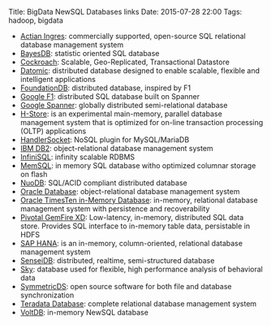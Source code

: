 Title: BigData NewSQL Databases links
Date: 2015-07-28 22:00
Tags: hadoop, bigdata

- [Actian Ingres](http://www.actian.com/products/operational-databases/): commercially supported, open-source SQL relational database management system
- [BayesDB](http://probcomp.csail.mit.edu/bayesdb/index.html): statistic oriented SQL database
- [Cockroach](https://github.com/cockroachdb/cockroach): Scalable, Geo-Replicated, Transactional Datastore
- [Datomic](http://www.datomic.com/): distributed database designed to enable scalable, flexible and intelligent applications
- [FoundationDB](https://foundationdb.com/): distributed database, inspired by F1
- [Google F1](http://research.google.com/pubs/pub41344.html): distributed SQL database built on Spanner
- [Google Spanner](http://research.google.com/archive/spanner.html): globally distributed semi-relational database
- [H-Store](http://hstore.cs.brown.edu/): is an experimental main-memory, parallel database management system that is optimized for on-line transaction processing (OLTP) applications
- [HandlerSocket](http://www.percona.com/doc/percona-server/5.5/performance/handlersocket.html): NoSQL plugin for MySQL/MariaDB
- [IBM DB2](http://www.ibm.com/software/data/db2/): object-relational database management system
- [InfiniSQL](http://www.infinisql.org/): infinity scalable RDBMS
- [MemSQL](http://www.memsql.com/): in memory SQL database witho optimized columnar storage on flash
- [NuoDB](http://www.nuodb.com/): SQL/ACID compliant distributed database
- [Oracle Database](http://www.oracle.com/us/corporate/features/database-12c/index.html): object-relational database management system
- [Oracle TimesTen in-Memory Database](http://www.oracle.com/technetwork/database/database-technologies/timesten/overview/index.html): in-memory, relational database management system with persistence and recoverability
- [Pivotal GemFire XD](http://gemfirexd.docs.gopivotal.com/latest/userguide/index.html?q=about_users_guide.html/): Low-latency, in-memory, distributed SQL data store. Provides SQL interface to in-memory table data, persistable in HDFS
- [SAP HANA](http://www.saphana.com/welcome): is an in-memory, column-oriented, relational database management system
- [SenseiDB](http://senseidb.com/): distributed, realtime, semi-structured database
- [Sky](http://skydb.io/): database used for flexible, high performance analysis of behavioral data
- [SymmetricDS](http://www.symmetricds.org/): open source software for both file and database synchronization
- [Teradata Database](http://it.teradata.com/products-and-services/Teradata-Database/): complete relational database management system
- [VoltDB](http://voltdb.com/): in-memory NewSQL database

